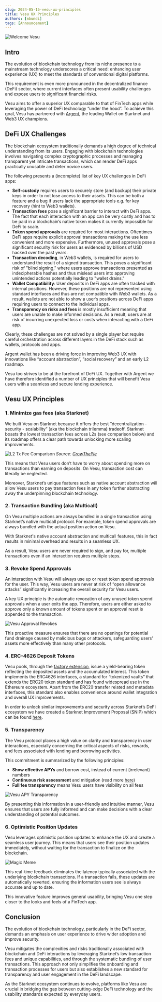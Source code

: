 ```yaml
---
slug: 2024-05-15-vesu-ux-principles
title: Vesu UX Principles
authors: [nbundi]
tags: [Announcement]
---
```


![Welcome Vesu](banner_c.png)


## Intro

The evolution of blockchain technology from its niche presence to a mainstream technology underscores a critical need: enhancing user experience (UX) to meet the standards of conventional digital platforms.

This requirement is even more pronounced in the decentralized finance (DeFi) sector, where current interfaces often present usability challenges and expose users to significant financial risks.

Vesu aims to offer a superior UX comparable to that of FinTech apps while leveraging the power of DeFi technology “under the hood”. To achieve this goal, Vesu has partnered with [Argent](https://argent.xyz), the leading Wallet on Starknet and Web3 UX champions.


## DeFi UX Challenges

The blockchain ecosystem traditionally demands a high degree of technical understanding from its users. Engaging with blockchain technologies involves navigating complex cryptographic processes and managing transparent yet intricate transactions, which can render DeFi apps practically unusable and deter novice users. 

The following presents a (incomplete) list of key UX challenges in DeFi apps:

* **Self-custody** requires users to securely store (and backup) their private keys in order to not lose access to their assets. This can be both a feature and a bug if users lack the appropriate tools e.g. for key recovery (hint to Web3 wallets).
* **Transaction fees** pose a significant barrier to interact with DeFi apps. The fact that each interaction with an app can be very costly and has to be paid in a blockchain’s native token makes it currently impossible for DeFi to scale.
* **Token spend approvals** are required for most interactions. Oftentimes DeFi apps require explicit approval transactions making the use less convenient and more expensive. Furthermore, unused approvals pose a significant security risk for users as evidenced by billions of USD hacked over the past years.
* **Transaction decoding**, in Web3 wallets, is required for users to understand the result of a signed transaction. This poses a significant risk of "blind signing," where users approve transactions presented as indecipherable hashes and thus mislead users into approving unintended actions potentially leading to "wallet drains."
* **Wallet Compatibility**: User deposits in DeFi apps are often tracked with internal positions. However, these positions are not represented using standard interfaces and thus are not compatible with Web3 wallets. As a result, wallets are not able to show a user’s positions across DeFi apps requiring users to connect to the individual apps.
* **Transparency on risks and fees** is mostly insufficient meaning that users are unable to make informed decisions. As a result, users are at risk of incurring unexpected loss or costs when interacting with a DeFi app.

Clearly, these challenges are not solved by a single player but require careful orchestration across different layers in the DeFi stack such as wallets, protocols and apps. 

Argent wallet has been a driving force in improving Web3 UX with innovations like “account abstraction”, “social recovery” and an early L2 roadmap.

Vesu too strives to be at the forefront of DeFi UX. Together with Argent we have therefore identified a number of UX principles that will benefit Vesu users with a seamless and secure lending experience. 


## Vesu UX Principles


### 1. Minimize gas fees (aka Starknet)

We built Vesu on Starknet because it offers the best “decentralization - security - scalability” (aka the blockchain trilemma) tradeoff. Starknet boasts the lowest transaction fees across L2s (see comparison below) and its roadmap offers a clear path towards unlocking more scaling improvements.

![L2 Tx Fee Comparison](./l2-tx-fee-comparison.png "L2 Tx Fee Comparison")
_Source: [GrowThePie](https://fees.growthepie.xyz)_

This means that Vesu users don’t have to worry about spending more on transactions than earning on deposits. On Vesu, transaction cost can literally be neglected.

Moreover, Starknet’s unique features such as native account abstraction will allow Vesu users to pay transaction fees in any token further abstracting away the underpinning blockchain technology.


### 2. Transaction Bundling (aka Multicall)

On Vesu multiple actions are always bundled in a single transaction using Starknet’s native multicall protocol. For example, token spend approvals are always bundled with the actual position action on Vesu. 

With Starknet's native account abstraction and multicall features, this in fact results in minimal overhead and results in a seamless UX.

As a result, Vesu users are never required to sign, and pay for, multiple transactions even if an interaction requires multiple steps.


### 3. Revoke Spend Approvals

An interaction with Vesu will always use up or reset token spend approvals for the user. This way, Vesu users are never at risk of “open allowance attacks” significantly increasing the overall security for Vesu users. 

A key UX principle is the automatic revocation of any unused token spend approvals when a user exits the app. Therefore, users are either asked to approve only a known amount of tokens spent or an approval reset is appended to the transaction.

![Vesu Approval Revokes](./vesu-tx-bundling.png "Vesu Approval Revokes")

This proactive measure ensures that there are no openings for potential fund drainage caused by malicious bugs or attackers, safeguarding users' assets more effectively than many other protocols.


### 4. ERC-4626 Deposit Tokens

Vesu pools, through the [factory extension](https://docs.vesu.xyz/blog/2024-04-03-vesu-lending-hooks#factory-extension), issue a yield-bearing token reflecting the deposited assets and the accumulated interest. This token implements the ERC4626 interfaces, a standard for “tokenized vaults” that extends the ERC20 token standard and has found widespread use in the Ethereum ecosystem. Apart from the ERC20 transfer related and metadata interfaces, this standard also enables convenience around wallet integration and overall UX improvements. 

In order to unlock similar improvements and security across Starknet’s DeFi ecosystem we have created a Starknet Improvement Proposal (SNIP) which can be found [here](https://github.com/starknet-io/SNIPs/pull/85).


### 5. Transparency

The Vesu protocol places a high value on clarity and transparency in user interactions, especially concerning the critical aspects of risks, rewards, and fees associated with lending and borrowing activities. 

This commitment is summarized by the following principles:

* **Show effective APYs** and borrow cost, instead of current (irrelevant) numbers
* **Continuous risk assessment** and mitigation (read more [here](https://docs.vesu.xyz/blog/2024-04-23-vesu-risk-framework))
* **Full fee transparency** means Vesu users have visibility on all fees

![Vesu APY Transparency](./vesu-fee-transparency.png "Vesu APY Transparency")

By presenting this information in a user-friendly and intuitive manner, Vesu ensures that users are fully informed and can make decisions with a clear understanding of potential outcomes.


### 6. Optimistic Position Updates 

Vesu leverages optimistic position updates to enhance the UX and create a seamless user journey. This means that users see their position updates immediately, without waiting for the transaction to finalize on the blockchain. 


![Magic Meme](./magic-meme.png "Magic Meme")


This real-time feedback eliminates the latency typically associated with the underlying blockchain transactions. If a transaction fails, these updates are automatically reverted, ensuring the information users see is always accurate and up to date.

This innovative feature improves general usability, bringing Vesu one step closer to the looks and feels of a FinTech app.


## Conclusion

The evolution of blockchain technology, particularly in the DeFi sector, demands an emphasis on user experience to drive wider adoption and improve security. 

Vesu mitigates the complexities and risks traditionally associated with blockchain and DeFi interactions by leveraging Starknet’s low transaction fees and unique capabilities, and through the systematic bundling of user transactions. This approach not only simplifies the onboarding and transaction processes for users but also establishes a new standard for transparency and user engagement in the DeFi landscape.

As the Starknet ecosystem continues to evolve, platforms like Vesu are crucial in bridging the gap between cutting-edge DeFi technology and the usability standards expected by everyday users.